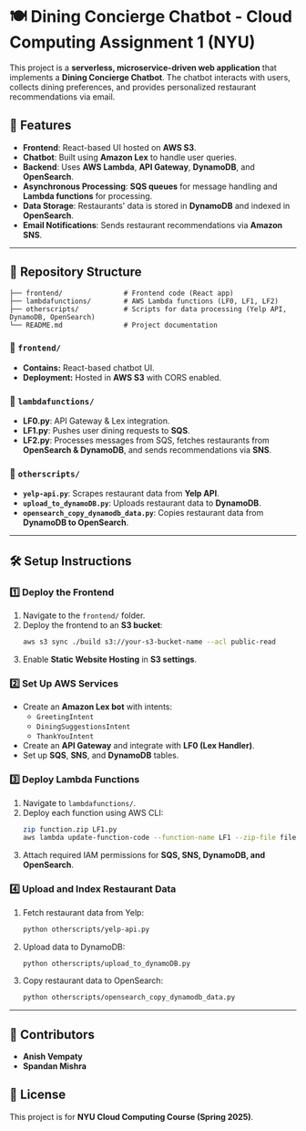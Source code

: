 # 🍽️ Dining Concierge Chatbot - Cloud Computing Assignment 1 (NYU)

This project is a **serverless, microservice-driven web application** that implements a **Dining Concierge Chatbot**. The chatbot interacts with users, collects dining preferences, and provides personalized restaurant recommendations via email.

## 🚀 Features
- **Frontend**: React-based UI hosted on **AWS S3**.
- **Chatbot**: Built using **Amazon Lex** to handle user queries.
- **Backend**: Uses **AWS Lambda**, **API Gateway**, **DynamoDB**, and **OpenSearch**.
- **Asynchronous Processing**: **SQS queues** for message handling and **Lambda functions** for processing.
- **Data Storage**: Restaurants' data is stored in **DynamoDB** and indexed in **OpenSearch**.
- **Email Notifications**: Sends restaurant recommendations via **Amazon SNS**.

---

## 📂 Repository Structure

```
├── frontend/               # Frontend code (React app)
├── lambdafunctions/        # AWS Lambda functions (LF0, LF1, LF2)
├── otherscripts/           # Scripts for data processing (Yelp API, DynamoDB, OpenSearch)
└── README.md               # Project documentation
```

### 🔹 `frontend/`
- **Contains:** React-based chatbot UI.
- **Deployment:** Hosted in **AWS S3** with CORS enabled.

### 🔹 `lambdafunctions/`
- **LF0.py**: API Gateway & Lex integration.
- **LF1.py**: Pushes user dining requests to **SQS**.
- **LF2.py**: Processes messages from SQS, fetches restaurants from **OpenSearch & DynamoDB**, and sends recommendations via **SNS**.

### 🔹 `otherscripts/`
- **`yelp-api.py`**: Scrapes restaurant data from **Yelp API**.
- **`upload_to_dynamoDB.py`**: Uploads restaurant data to **DynamoDB**.
- **`opensearch_copy_dynamodb_data.py`**: Copies restaurant data from **DynamoDB to OpenSearch**.

---

## 🛠️ Setup Instructions

### 1️⃣ Deploy the Frontend
1. Navigate to the `frontend/` folder.
2. Deploy the frontend to an **S3 bucket**:
   ```sh
   aws s3 sync ./build s3://your-s3-bucket-name --acl public-read
   ```
3. Enable **Static Website Hosting** in **S3 settings**.

### 2️⃣ Set Up AWS Services
- Create an **Amazon Lex bot** with intents:
  - `GreetingIntent`
  - `DiningSuggestionsIntent`
  - `ThankYouIntent`
- Create an **API Gateway** and integrate with **LF0 (Lex Handler)**.
- Set up **SQS**, **SNS**, and **DynamoDB** tables.

### 3️⃣ Deploy Lambda Functions
1. Navigate to `lambdafunctions/`.
2. Deploy each function using AWS CLI:
   ```sh
   zip function.zip LF1.py
   aws lambda update-function-code --function-name LF1 --zip-file fileb://function.zip
   ```
3. Attach required IAM permissions for **SQS, SNS, DynamoDB, and OpenSearch**.

### 4️⃣ Upload and Index Restaurant Data
1. Fetch restaurant data from Yelp:
   ```sh
   python otherscripts/yelp-api.py
   ```
2. Upload data to DynamoDB:
   ```sh
   python otherscripts/upload_to_dynamoDB.py
   ```
3. Copy restaurant data to OpenSearch:
   ```sh
   python otherscripts/opensearch_copy_dynamodb_data.py
   ```

---

## 📌 Contributors
- **Anish Vempaty**
- **Spandan Mishra**

## 📜 License
This project is for **NYU Cloud Computing Course (Spring 2025)**.
